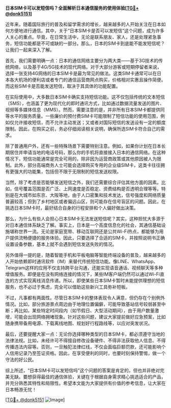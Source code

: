 **日本SIM卡可以发短信吗？全面解析日本通信服务的使用体验[[TG💪+ @donk5151](https://t.me/s/donk5151)]**

近年来，随着国际旅行的普及和留学需求的增长，越来越多的人开始关注在日本如何方便地进行通信。其中，关于“日本SIM卡是否可以发短信”这个问题，成为许多人关心的重点。毕竟，在日常生活中，无论是联系朋友、家人，还是处理紧急事务，短信功能都是不可或缺的一部分。那么，日本的SIM卡到底能不能发短信呢？让我们一起来深入了解。

首先，我们需要明确一点：日本的通信网络主要分为两大类——基于3G技术的传统网络，以及基于4G/5G技术的现代网络。对于大部分游客或短期停留者来说，选择一张支持4G网络的日本SIM卡是最为常见的做法。这类SIM卡通常可以在日本各大机场的便利店或者专门的通信运营商网点购买，价格相对实惠且操作简便。而这些SIM卡是否能发送短信，取决于其具体的功能配置。

在实际使用中，大多数日本SIM卡确实支持短信功能。这不仅包括传统的文本短信（SMS），也涵盖了更为现代化的即时通讯方式，比如通过数据流量发送的图片、视频等多媒体信息（MMS）。然而，需要注意的是，并非所有日本SIM卡都提供同等水平的服务质量。一些廉价的预付费SIM卡可能限制了短信功能的使用范围，例如仅允许接收短信，而不允许主动发送；又或者对国际短信的发送设有一定的额度限制。因此，在购买之前，务必仔细阅读相关说明，确保所选SIM卡符合自己的需求。

除了普通用户外，还有一些特殊场景下需要特别注意。例如，如果你计划在日本长期居住并申请当地的电话号码，那么你的手机将直接接入日本的通信网络。在这种情况下，短信功能通常是完全可用的，除非因为运营商政策或其他原因被人为限制。此外，部分高端商务人士可能会选择购买专用的企业级SIM卡，这类卡往往拥有更强大的功能集，包括但不限于无限制的短信发送权限。

当然，除了考虑是否能够发送短信之外，我们还需要综合评估其他方面的因素。比如，信号覆盖范围是否广泛、上网速度是否稳定、资费结构是否透明合理等等。特别是在大城市如东京、大阪等地，由于人口密集和技术发达，信号强度和网络质量普遍较高；但到了乡村地区或者偏远山区，则可能存在信号盲区的问题。因此，在挑选日本SIM卡时，最好结合自身的行程安排和个人偏好做出决策。

那么，为什么有些人会担心日本SIM卡无法发送短信呢？其实，这种担忧大多源于对日本通信体系缺乏了解。事实上，日本是一个高度信息化的社会，其通信基础设施堪称世界一流。无论是家庭宽带、移动互联网还是公共Wi-Fi热点，都能够为用户提供流畅便捷的服务体验。因此，只要选择了合适的SIM卡，并按照说明书正确设置设备参数，基本上就不会遇到短信发送失败的情况。

另外值得一提的是，随着智能手机和平板电脑等智能终端设备的普及，越来越多的人开始依赖即时通讯软件（IM）来替代传统短信功能。像LINE、WhatsApp、Telegram这样的应用不仅支持跨平台沟通，还能实现语音通话、视频聊天等多种增值服务。即便是在没有网络连接的情况下，某些IM客户端仍然可以通过Wi-Fi直连的方式实现离线消息传递。所以，即使某些日本SIM卡暂时未能提供理想的短信服务，也不必过于焦虑，完全可以借助这些新兴工具弥补短板。

不过，凡事都有两面性。尽管日本SIM卡的整体表现令人满意，但仍存在个别例外情况。比如，部分旅游景点周边由于地理位置偏僻，可能导致基站信号较弱甚至中断；再比如，某些特定时间段内（如节假日、大型活动期间），由于用户数量激增，可能会出现网络拥堵现象。针对这些问题，建议大家提前做好应急预案，比如随身携带备用电源、下载离线地图、规划好行程路线等，以应对突发状况。

最后，还要提醒大家一点：无论你选择哪种类型的日本SIM卡，都必须遵守当地的法律法规。比如，未经许可不得擅自修改设备硬件、不得非法获取他人信息、不得传播违法内容等。否则，一旦触犯法律红线，不仅会面临巨额罚款，还可能影响个人信用记录乃至签证资格。因此，在享受便利的同时，也要时刻保持警惕，做一个守法的好公民。

综上所述，“日本SIM卡可以发短信吗”这个问题的答案是肯定的，但也并非绝对完美无缺。要想获得最佳的通信体验，关键在于根据自身需求精心挑选适合的产品，并充分熟悉其特性和局限性。希望本文能为大家提供有价值的参考信息，让大家在日本畅游无忧！

[[TG💪+ @donk5151](https://t.me/s/donk5151) ![Image](https://i.postimg.cc/rwNCRYN7/Snipaste-2025-04-30-17-27-05.png)]